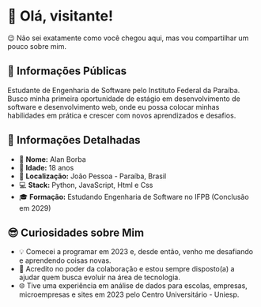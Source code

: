 # 👋 Olá, visitante! 
 
😉 Não sei exatamente como você chegou aqui, mas vou compartilhar um pouco sobre mim.  
 
## 🌟 Informações Públicas 
 
Estudante de Engenharia de Software pelo Instituto Federal da Paraíba. Busco minha primeira oportunidade de estágio em desenvolvimento de software e desenvolvimento web, onde eu possa colocar minhas habilidades em prática e crescer com novos aprendizados e desafios. 
 
## 📝 Informações Detalhadas 
 
 
- 👤 **Nome:** Alan Borba    
- 🎂 **Idade:** 18 anos
- 📍 **Localização:** João Pessoa - Paraíba, Brasil    
- 💻 **Stack:** Python, JavaScript, Html e Css      
- 🎓 **Formação:** Estudando Engenharia de Software no IFPB (Conclusão em 2029)
 
## 😎 Curiosidades sobre Mim 
  
- 💡 Comecei a programar em 2023 e, desde então, venho me desafiando e aprendendo coisas novas.    
- 🤗 Acredito no poder da colaboração e estou sempre disposto(a) a ajudar quem busca evoluir na área de tecnologia.    
- 🌐 Tive uma experiência em análise de dados para escolas, empresas, microempresas e sites em 2023 pelo Centro Universitário - Uniesp. 
